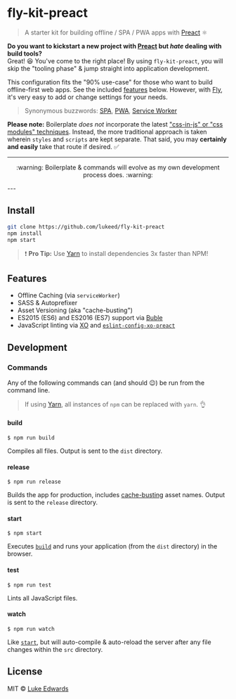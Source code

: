 # fly-kit-preact

> A starter kit for building offline / SPA / PWA apps with [Preact](https://preactjs.com/) :atom_symbol:

**Do you want to kickstart a new project with [Preact](https://preactjs.com/) but _hate_ dealing with build tools?**<br>
Great! :laughing: You've come to the right place! By using `fly-kit-preact`, you will skip the "tooling phase" & jump straight into application development.

This configuration fits the "90% use-case" for those who want to build offline-first web apps. See the included [features](#features) below. However, with [Fly](https://github.com/flyjs/fly), it's very easy to add or change settings for your needs.

> Synonymous buzzwords: [SPA](https://en.wikipedia.org/wiki/Single-page_application), [PWA](https://developers.google.com/web/updates/2015/12/getting-started-pwa), [Service Worker](https://developer.mozilla.org/en-US/docs/Web/API/Service_Worker_API/Using_Service_Workers)

**Please note:** Boilerplate _does not_ incorporate the latest ["css-in-js" or "css modules" techniques](https://github.com/MicheleBertoli/css-in-js). Instead, the more traditional approach is taken wherein `styles` and `scripts` are kept separate. That said, you may **certainly and easily** take that route if desired. :white_check_mark:

---
<p align="center">:warning: Boilerplate & commands will evolve as my own development process does. :warning:</p>
---

## Install

```sh
git clone https://github.com/lukeed/fly-kit-preact
npm install
npm start
```

> :exclamation: **Pro Tip:** Use [Yarn](https://yarnpkg.com/) to install dependencies 3x faster than NPM!

## Features

* Offline Caching (via `serviceWorker`)
* SASS & Autoprefixer
* Asset Versioning (aka "cache-busting")
* ES2015 (ES6) and ES2016 (ES7) support via [Buble](https://buble.surge.sh/guide/)
* JavaScript linting via [XO](https://github.com/sindresorhus/xo) and [`eslint-config-xo-preact`](https://github.com/adriantoine/eslint-config-xo-preact)

## Development

### Commands

Any of the following commands can (and should :wink:) be run from the command line.

> If using [Yarn](https://yarnpkg.com/), all instances of `npm` can be replaced with `yarn`. :ok_hand:

#### build

```
$ npm run build
```

Compiles all files. Output is sent to the `dist` directory.

#### release

```
$ npm run release
```

Builds the app for production, includes [cache-busting](http://webassets.readthedocs.io/en/latest/expiring.html) asset names. Output is sent to the `release` directory.

#### start

```
$ npm start
```

Executes [`build`](#build) and runs your application (from the `dist` directory) in the browser.

#### test

```
$ npm run test
```

Lints all JavaScript files.

#### watch

```
$ npm run watch
```

Like [`start`](#start), but will auto-compile & auto-reload the server after any file changes within the `src` directory.


## License

MIT © [Luke Edwards](https://lukeed.com)
